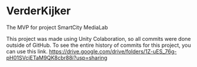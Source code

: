# VerderKijker
The MVP for project SmartCity MediaLab

This project was made using Unity Colaboration, so all commits were done outside of GitHub. 
To see the entire history of commits for this project, you can use this link. 
https://drive.google.com/drive/folders/1Z-uES_76g-pH01SVcjETaM9QK8cbr88i?usp=sharing
